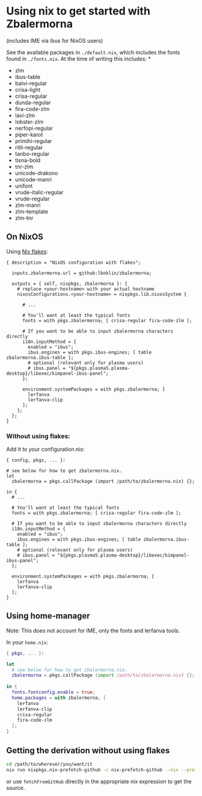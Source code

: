 # Using nix to get started with Zbalermorna 

(includes IME via ibus for NixOS users)

See the available packages in `./default.nix`, which includes the fonts found in `./fonts.nix`. At the time of writing this includes:
* 
* zlm
* ibus-table
* balvi-regular
* crisa-light
* crisa-regular
* dunda-regular
* fira-code-zlm
* lavi-zlm
* lobster-zlm
* nerfopi-regular
* piper-karot
* primihi-regular
* ritli-regular
* tanbo-regular
* tisna-bold
* tnr-zlm
* unicode-drakono
* unicode-manri
* unifont
* vrude-italic-regular
* vrude-regular
* zlm-manri
* zlm-template
* zlm-tnr


## On NixOS

Using [Nix flakes](https://www.tweag.io/blog/2020-07-31-nixos-flakes/):
```
{ description = "NixOS configuration with flakes";

  inputs.zbalermorna.url = github:lboklin/zbalermorna;

  outputs = { self, nixpkgs, zbalermorna }: {
    # replace <your-hostname> with your actual hostname
    nixosConfigurations.<your-hostname> = nixpkgs.lib.nixosSystem {
      
      # ...

      # You'll want at least the typical fonts
      fonts = with pkgs.zbalermorna; [ crisa-regular fira-code-zlm ];

      # If you want to be able to input zbalermorna characters directly
      i18n.inputMethod = {
        enabled = "ibus";
        ibus.engines = with pkgs.ibus-engines; [ table zbalermorna.ibus-table ];
        # optional (relevant only for plasma users)
        # ibus.panel = "${pkgs.plasma5.plasma-desktop}/libexec/kimpanel-ibus-panel";
      };
  
      environment.systemPackages = with pkgs.zbalermorna; [ 
        lerfanva 
        lerfanva-clip 
      ];
    };
  };
}
```

### Without using flakes:


Add it to your configuration.nix:
```
{ config, pkgs, ... }:

# see below for how to get zbalermorna.nix.
let 
  zbalermorna = pkgs.callPackage (import /path/to/zbalermorna.nix) {};

in { 
  # ...
  
  # You'll want at least the typical fonts
  fonts = with pkgs.zbalermorna; [ crisa-regular fira-code-zlm ];

  # If you want to be able to input zbalermorna characters directly
  i18n.inputMethod = {
    enabled = "ibus";
    ibus.engines = with pkgs.ibus-engines; [ table zbalermorna.ibus-table ];
    # optional (relevant only for plasma users)
    # ibus.panel = "${pkgs.plasma5.plasma-desktop}/libexec/kimpanel-ibus-panel";
  };
  
  environment.systemPackages = with pkgs.zbalermorna; [ 
    lerfanva 
    lerfanva-clip 
  ];
}

```

## Using home-manager

Note: This does not account for IME, only the fonts and lerfanva tools.

In your `home.nix`:
```nix
{ pkgs, ... }:

let
  # see below for how to get zbalermorna.nix.
  zbalermorna = pkgs.callPackage (import /path/to/zbalermorna.nix) {};
  
in { 
  fonts.fontconfig.enable = true;
  home.packages = with zbalermorna; [
    lerfanva
    lerfanva-clip
    crisa-regular
    fira-code-zlm
  ];
}
```

## Getting the derivation without using flakes

```bash
cd /path/to/wherever/you/want/it
nix run nixpkgs.nix-prefetch-github -c nix-prefetch-github --nix --prefetch lboklin zbalermorna > zbalermorna.nix
```
or use `fetchFromGitHub` directly in the appropriate nix expression to get the source.
